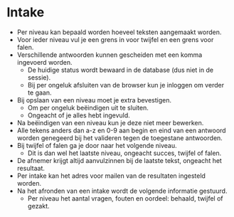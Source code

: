 # Intake

* Per niveau kan bepaald worden hoeveel teksten aangemaakt worden.
* Voor ieder niveau vul je een grens in voor twijfel en een grens voor falen.
* Verschillende antwoorden kunnen gescheiden met een komma ingevoerd worden.
  * De huidige status wordt bewaard in de database (dus niet in de sessie).
  * Bij per ongeluk afsluiten van de browser kun je inloggen om verder te gaan.
* Bij opslaan van een niveau moet je extra bevestigen.
  * Om per ongeluk beëindigen uit te sluiten.
  * Ongeacht of je alles hebt ingevuld.
* Na beëindigen van een niveau kun je deze niet meer bewerken.
* Alle tekens anders dan a-z en 0-9 aan begin en eind van een antwoord worden genegeerd bij het valideren tegen de toegestane antwoorden.
* Bij twijfel of falen ga je door naar het volgende niveau.
  * Dit is dan wel het laatste niveau, ongeacht succes, twijfel of falen.
* De afnemer krijgt altijd aanvulzinnen bij de laatste tekst, ongeacht het resultaat.
* Per intake kan het adres voor mailen van de resultaten ingesteld worden.
* Na het afronden van een intake wordt de volgende informatie gestuurd.
  * Per niveau het aantal vragen, fouten en oordeel: behaald, twijfel of gezakt.
